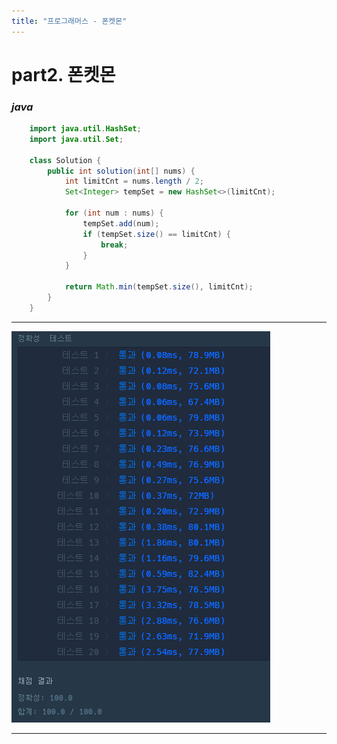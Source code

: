 ```yaml
---
title: "프로그래머스 - 폰켓몬"
---
```



# __part2. 폰켓몬__


### _java_
```java
    import java.util.HashSet;
    import java.util.Set;

    class Solution {
        public int solution(int[] nums) {
            int limitCnt = nums.length / 2;
            Set<Integer> tempSet = new HashSet<>(limitCnt);
            
            for (int num : nums) {
                tempSet.add(num);
                if (tempSet.size() == limitCnt) {
                    break;
                }
            }
            
            return Math.min(tempSet.size(), limitCnt);
        }
    }   
```
<hr/>

![실행결과](/docs/assets/images/2023-05-25-prog2.png)

<hr/>
